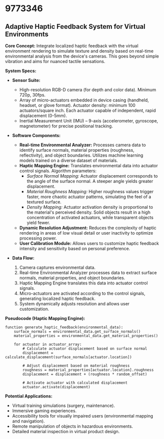 # 9773346

## Adaptive Haptic Feedback System for Virtual Environments

**Core Concept:** Integrate localized haptic feedback with the virtual environment rendering to simulate texture and density based on real-time environmental analysis from the device's cameras. This goes beyond simple vibration and aims for nuanced tactile sensations.

**System Specs:**

*   **Sensor Suite:**
    *   High-resolution RGB-D camera (for depth and color data). Minimum 720p, 30fps.
    *   Array of micro-actuators embedded in device casing (handheld, headset, or glove format). Actuator density: minimum 100 actuators/square inch. Each actuator capable of independent, rapid displacement (0-5mm).
    *   Inertial Measurement Unit (IMU) – 9-axis (accelerometer, gyroscope, magnetometer) for precise positional tracking.
*   **Software Components:**
    *   **Real-time Environmental Analyzer:** Processes camera data to identify surface normals, material properties (roughness, reflectivity), and object boundaries. Utilizes machine learning models trained on a diverse dataset of materials.
    *   **Haptic Mapping Engine:** Translates environmental data into actuator control signals. Algorithm parameters:
        *   *Surface Normal Mapping:*  Actuator displacement corresponds to the angle of the surface normal.  A steeper angle yields greater displacement.
        *   *Material Roughness Mapping:*  Higher roughness values trigger faster, more chaotic actuator patterns, simulating the feel of a textured surface.
        *   *Density Mapping:* Actuator activation density is proportional to the material's perceived density.  Solid objects result in a high concentration of activated actuators, while transparent objects yield fewer.
    *   **Dynamic Resolution Adjustment:**  Reduces the complexity of haptic rendering in areas of low visual detail or user inactivity to optimize processing power.
    *   **User Calibration Module:** Allows users to customize haptic feedback intensity and sensitivity based on personal preference.
*   **Data Flow:**

    1.  Camera captures environmental data.
    2.  Real-time Environmental Analyzer processes data to extract surface normals, material properties, and object boundaries.
    3.  Haptic Mapping Engine translates this data into actuator control signals.
    4.  Micro-actuators are activated according to the control signals, generating localized haptic feedback.
    5.  System dynamically adjusts resolution and allows user customization.

**Pseudocode (Haptic Mapping Engine):**

```
function generate_haptic_feedback(environmental_data):
    surface_normals = environmental_data.get_surface_normals()
    material_properties = environmental_data.get_material_properties()

    for actuator in actuator_array:
        # Calculate actuator displacement based on surface normal
        displacement = calculate_displacement(surface_normals[actuator.location])

        # Adjust displacement based on material roughness
        roughness = material_properties[actuator.location].roughness
        displacement = displacement + (roughness * random_offset)

        # Activate actuator with calculated displacement
        actuator.activate(displacement)
```

**Potential Applications:**

*   Virtual training simulations (surgery, maintenance).
*   Immersive gaming experiences.
*   Accessibility tools for visually impaired users (environmental mapping and navigation).
*   Remote manipulation of objects in hazardous environments.
*   Detailed material inspection in virtual product design.